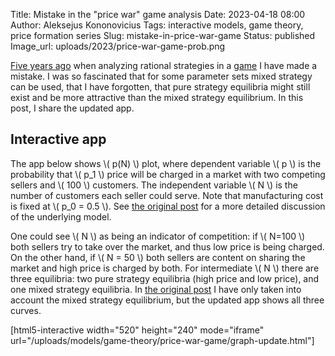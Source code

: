 Title: Mistake in the "price war" game analysis
Date: 2023-04-18 08:00
Author: Aleksejus Kononovicius
Tags: interactive models, game theory, price formation series
Slug: mistake-in-price-war-game
Status: published
Image_url: uploads/2023/price-war-game-prob.png

[Five years ago]({filename}/articles/2018/price-war-game.md) when analyzing
rational strategies in a [game](/tag/game-theory/) I have made a mistake. I
was so fascinated that for some parameter sets mixed strategy can be used,
that I have forgotten, that pure strategy equilibria might still exist and
be more attractive than the mixed strategy equilibrium. In this post, I
share the updated app.
<!--more-->

## Interactive app

The app below shows \\\( p(N) \\\) plot, where dependent variable
\\\( p \\\) is the probability that \\\( p\_1 \\\) price will be charged in
a market with two competing sellers and \\\( 100 \\\) customers. The
independent variable \\\( N \\\) is the number of customers each seller
could serve. Note that manufacturing cost is fixed at \\\( p\_0 = 0.5 \\\).
See [the original post]({filename}/articles/2018/price-war-game.md) for a
more detailed discussion of the underlying model.

One could see \\\( N \\\) as being an indicator of competition: if
\\\( N=100 \\\) both sellers try to take over the market, and thus low price
is being charged. On the other hand, if \\\( N = 50 \\\) both sellers are
content on sharing the market and high price is charged by both. For
intermediate \\\( N \\\) there are three equilibria: two pure strategy
equilibria (high price and low price), and one mixed strategy equilibria.
In [the original post]({filename}/articles/2018/price-war-game.md) I have
only taken into account the mixed strategy equilibrium, but the updated app
shows all three curves.

[html5-interactive width="520" height="240" mode="iframe"
url="/uploads/models/game-theory/price-war-game/graph-update.html"]
